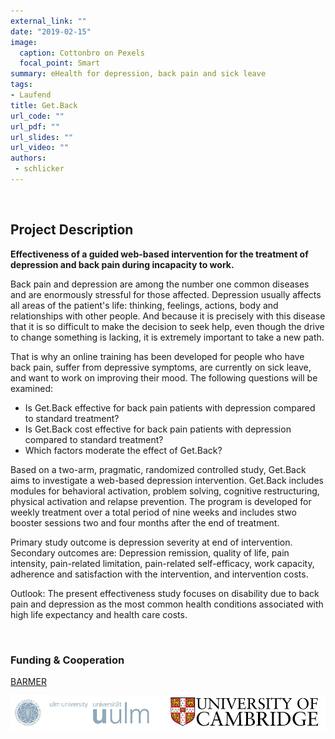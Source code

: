 ```yaml
---
external_link: ""
date: "2019-02-15"
image:
  caption: Cottonbro on Pexels
  focal_point: Smart
summary: eHealth for depression, back pain and sick leave
tags:
- Laufend
title: Get.Back
url_code: ""
url_pdf: ""
url_slides: ""
url_video: ""
authors:
 - schlicker
---
```


&nbsp;

## Project Description

**Effectiveness of a guided web-based intervention for the treatment of depression and back pain during incapacity to work.**

Back pain and depression are among the number one common diseases and are enormously stressful for those affected. Depression usually affects all areas of the patient's life: thinking, feelings, actions, body and relationships with other people. And because it is precisely with this disease that it is so difficult to make the decision to seek help, even though the drive to change something is lacking, it is extremely important to take a new path.

 That is why an online training has been developed for people who have back pain, suffer from depressive symptoms, are currently on sick leave, and want to work on improving their mood. The following questions will be examined:


- Is Get.Back effective for back pain patients with depression compared to standard treatment?
- Is Get.Back cost effective for back pain patients with depression compared to standard treatment?
- Which factors moderate the effect of Get.Back?

Based on a two-arm, pragmatic, randomized controlled study, Get.Back aims to investigate a web-based depression intervention. Get.Back includes modules for behavioral activation, problem solving, cognitive restructuring, physical activation and relapse prevention. The program is developed for weekly treatment over a total period of nine weeks and includes stwo booster sessions two and four months after the end of treatment.

Primary study outcome is depression severity at end of intervention. Secondary outcomes are: Depression remission, quality of life, pain intensity, pain-related limitation, pain-related self-efficacy, work capacity, adherence and satisfaction with the intervention, and intervention costs.

Outlook: The present effectiveness study focuses on disability due to back pain and depression as the most common health conditions associated with high life expectancy and health care costs.


&nbsp;

### Funding & Cooperation

[BARMER](https://www.barmer.de)

![](banner.png)
